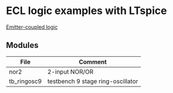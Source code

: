 # ECL logic examples with LTspice

[Emitter-coupled logic](https://en.wikipedia.org/wiki/Emitter-coupled_logic)

## Modules
| File        | Comment                           |
|-------------|-----------------------------------|
| nor2        | 2-input NOR/OR                    |
| tb_ringosc9 | testbench 9 stage ring-oscillator |
